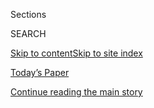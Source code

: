 <div id="app">

<div>

<div class="NYTAppHideMasthead css-1r6wvpq e1suatyy0">

<div class="section css-ui9rw0 e1suatyy2">

<div class="css-eph4ug er09x8g0">

<div class="css-6n7j50">

</div>

<span class="css-1dv1kvn">Sections</span>

<div class="css-10488qs">

<span class="css-1dv1kvn">SEARCH</span>

</div>

[Skip to content](#site-content)[Skip to site
index](#site-index)

</div>

<div class="css-10698na e1huz5gh0">

</div>

</div>

<div id="masthead-bar-one" class="section hasLinks css-15hmgas e1csuq9d3">

<div class="css-uqyvli e1csuq9d0">

</div>

<div class="css-1uqjmks e1csuq9d1">

</div>

<div class="css-9e9ivx">

[](https://myaccount.nytimes3xbfgragh.onion/auth/login?response_type=cookie&client_id=vi)

</div>

<div class="css-1bvtpon e1csuq9d2">

[Today’s Paper](https://www.nytimes3xbfgragh.onion/section/todayspaper)

</div>

</div>

</div>

</div>

<div data-aria-hidden="false">

<div id="site-content" data-role="main">

<div id="top-wrapper" class="css-15p45cc eaca97t0" type="top">

<div id="top-slug" class="css-19x0jxb eaca97t1" hidden="">

Advertisement

</div>

[Continue reading the main
story](#after-top)

<div class="ad top-wrapper" style="text-align:center;height:100%;display:block;min-height:90px">

<div id="top" class="place-ad" data-position="top" data-size-key="top">

</div>

</div>

<div id="after-top">

</div>

</div>

<div id="byline" class="section css-15h4p1b e9abtgs0">

<div class="css-1j21atc e1svk9qx1">

<div class="css-nfcc9b e1svk9qx3">

<div class="css-cnx41t">

![Portrait of Adam
Goldman](https://static01.graylady3jvrrxbe.onion/images/2018/07/12/multimedia/author-adam-goldman/author-adam-goldman-thumbLarge.png)

</div>

<div class="css-vl9dhg e1svk9qx5">

<div class="css-1nrhkj6 e1svk9qx6">

# Adam Goldman

</div>

## <span></span>

Adam Goldman reports on the F.B.I. for The New York Times and was part
of a team that won a Pulitzer Prize in 2018 for national reporting on
Russia’s meddling in the presidential election. Previously, he covered
national security for The Washington Post and worked on the
investigative team at The Associated Press, where he and his colleagues
revealed the New York Police Department’s Muslim spying programs. Their
reporting on the department won the 2012 Pulitzer Prize for
Investigative Reporting. Adam is the coauthor of “Enemies Within: Inside
the NYPD's Secret Spying Unit and bin Laden's Final Plot Against
America.” He lives in Washington.

</div>

</div>

</div>

<div>

<div id="mid1-wrapper" class="css-1mn4oms eaca97t0" type="rank">

<div id="mid1-slug" class="css-1tag3rd eaca97t1">

Advertisement

</div>

[Continue reading the main
story](#after-mid1)

<div id="mid1" class="ad mid1-wrapper" style="text-align:center;height:100%;display:block">

</div>

<div id="after-mid1">

</div>

</div>

</div>

<div class="css-185go5a e1o5byef0">

<div class="css-15cbhtu">

  - [Latest](#stream-panel)
  - <span class="css-6n7j50">Search</span>
    <div class="control">
    <div class="label-container css-1dv1kvn">
    Search
    </div>
    <div class="css-wm4t3d">
    **<span id="clear-search-input" class="css-1dv1kvn">Clear this text
    input</span>
    </div>
    </div>
    <span class="css-1iovbfw"></span>

<div id="stream-panel" class="section css-8msx5b e1jz0cab1">

<div class="css-13mho3u">

1.  
    
    <div class="css-1cp3ece">
    
    <div class="css-1l4spti">
    
    [](/live/2020/09/11/us/trump-vs-biden/a-top-aide-assigned-to-scrutinize-the-trump-russia-investigation-resigns-from-the-justice-department)
    
    ## A top aide assigned to scrutinize the Trump-Russia investigation resigns from the Justice Department.
    
    This was featured in live coverage.
    
    <div class="css-1nqbnmb ea5icrr0">
    
    By <span class="css-1n7hynb">Charlie Savage, Katie Benner, Adam
    Goldman <span>and</span> Neil
    Vigdor</span>
    
    </div>
    
    </div>
    
    <div class="css-1lc2l26 e1xfvim33">
    
    </div>
    
    </div>

2.  
    
    <div class="css-1cp3ece">
    
    <div class="css-1l4spti">
    
    [](/2020/09/11/us/politics/nora-dannehy-durham-russia-investigation.html)
    
    <div class="css-79elbk">
    
    ![](https://static01.graylady3jvrrxbe.onion/images/2020/09/11/us/politics/11dc-durham/11dc-durham-thumbWide.jpg?quality=75&auto=webp&disable=upscale)
    
    </div>
    
    ## Top Aide in Review of Russia Inquiry Resigns From Justice Dept.
    
    The resignation came amid increasing expectations that the
    department may disclose partial results from the review before it is
    completed but ahead of the presidential election.
    
    <div class="css-1nqbnmb ea5icrr0">
    
    By <span class="css-1n7hynb">Charlie Savage, Katie Benner, Adam
    Goldman <span>and</span> Neil
    Vigdor</span>
    
    </div>
    
    </div>
    
    <div class="css-1lc2l26 e1xfvim33">
    
    </div>
    
    </div>

3.  
    
    <div class="css-1cp3ece">
    
    <div class="css-1l4spti">
    
    [](/live/2020/09/11/us/trump-vs-biden/the-department-of-homeland-security-formed-after-9-11-is-accused-of-distorting-intelligence-to-please-trump)
    
    <div class="css-79elbk">
    
    ![](https://static01.graylady3jvrrxbe.onion/images/2020/09/11/us/politics/11elections-briefing-homelandsecurity2/merlin_176462889_4b322196-c003-416d-b995-384393d3686c-thumbWide.jpg?quality=75&auto=webp&disable=upscale)
    
    </div>
    
    ## The Department of Homeland Security, formed after 9/11, is accused of distorting intelligence to please Trump.
    
    This was featured in live coverage.
    
    <div class="css-1nqbnmb ea5icrr0">
    
    By <span class="css-1n7hynb">Zolan Kanno-Youngs <span>and</span>
    Adam
    Goldman</span>
    
    </div>
    
    </div>
    
    <div class="css-1lc2l26 e1xfvim33">
    
    </div>
    
    </div>

4.  
    
    <div class="css-1cp3ece">
    
    <div class="css-1l4spti">
    
    [](/2020/09/11/us/politics/whistle-blower-homeland-security.html)
    
    <div class="css-79elbk">
    
    ![](https://static01.graylady3jvrrxbe.onion/images/2020/09/11/us/politics/11dc-dhs1/11dc-dhs1-thumbWide.jpg?quality=75&auto=webp&disable=upscale)
    
    </div>
    
    ## Whistle-Blower’s Complaint Ignites a Smoldering Homeland Security Agency
    
    The agency created to share information across governments is
    accused of distorting its intelligence to play down the threats
    posed by Russia and white supremacists.
    
    <div class="css-1nqbnmb ea5icrr0">
    
    By <span class="css-1n7hynb">Zolan Kanno-Youngs <span>and</span>
    Adam
    Goldman</span>
    
    </div>
    
    </div>
    
    <div class="css-1lc2l26 e1xfvim33">
    
    </div>
    
    </div>

5.  
    
    <div class="css-1cp3ece">
    
    <div class="css-1l4spti">
    
    [](/2020/09/05/us/politics/peter-strzok-book.html)
    
    <div class="css-79elbk">
    
    ![](https://static01.graylady3jvrrxbe.onion/images/2020/09/06/us/politics/06dc-strzok-print1/merlin_141171060_de95c95e-d09e-4a52-8edb-d8dee5b36c94-thumbWide.jpg?quality=75&auto=webp&disable=upscale)
    
    </div>
    
    ## Ex-F.B.I. Agent in Russia Inquiry Says Trump Is a National Security Threat
    
    Peter Strzok, who was fired for sending anti-Trump texts, played a
    central role in both the Hillary Clinton email and Trump-Russia
    investigations.
    
    <div class="css-1nqbnmb ea5icrr0">
    
    By <span class="css-1n7hynb">Adam
    Goldman</span>
    
    </div>
    
    </div>
    
    <div class="css-1lc2l26 e1xfvim33">
    
    </div>
    
    </div>

6.  
    
    <div class="css-1cp3ece">
    
    <div class="css-1l4spti">
    
    [](/2020/09/04/us/portland-shooting-michael-reinoehl.html)
    
    <div class="css-79elbk">
    
    ![](https://static01.graylady3jvrrxbe.onion/images/2020/09/04/us/04PORTLAND-SUSPECT-street/04PORTLAND-SUSPECT-street-thumbWide.jpg?quality=75&auto=webp&disable=upscale)
    
    </div>
    
    ## In His Last Hours, Portland Murder Suspect Said He Feared Arrest
    
    Law enforcement agents killed Michael Forest Reinoehl while trying
    to arrest him for the shooting death of a supporter of a far-right
    group.
    
    <div class="css-1nqbnmb ea5icrr0">
    
    By <span class="css-1n7hynb">Neil MacFarquhar, Mike Baker
    <span>and</span> Adam
    Goldman</span>
    
    </div>
    
    </div>
    
    <div class="css-1lc2l26 e1xfvim33">
    
    </div>
    
    </div>

7.  
    
    <div class="css-1cp3ece">
    
    <div class="css-1l4spti">
    
    [](/2020/09/04/us/michael-forest-reinoehl-portland.html)
    
    <div class="css-79elbk">
    
    ![](https://static01.graylady3jvrrxbe.onion/images/2020/10/03/world/04portland-explainer-1sub/merlin_176555412_83ef308c-e5f8-4f30-80dc-b47da3c03c5f-thumbWide.jpg?quality=75&auto=webp&disable=upscale)
    
    </div>
    
    ## What We Know About the Death of the Suspect in the Portland Shooting
    
    The suspect, Michael Forest Reinoehl, 48, was killed by law
    enforcement agents just five days after the deadly shooting of a
    right-wing protester.
    
    <div class="css-1nqbnmb ea5icrr0">
    
    By <span class="css-1n7hynb">Megan
    Specia</span>
    
    </div>
    
    </div>
    
    <div class="css-1lc2l26 e1xfvim33">
    
    </div>
    
    </div>

8.  
    
    <div class="css-1cp3ece">
    
    <div class="css-1l4spti">
    
    [](/2020/09/03/us/michael-reinoehl-arrest-portland-shooting.html)
    
    <div class="css-79elbk">
    
    ![](https://static01.graylady3jvrrxbe.onion/images/2020/10/03/us/03portland-suspect-alt/03portland-suspect-alt-thumbWide.jpg?quality=75&auto=webp&disable=upscale)
    
    </div>
    
    ## Suspect in Fatal Portland Shooting Is Killed by Officers During Arrest
    
    Law enforcement agents killed Michael Forest Reinoehl while trying
    to arrest him, four officials said. He was being investigated in the
    fatal shooting of a supporter of a far-right group.
    
    <div class="css-1nqbnmb ea5icrr0">
    
    By <span class="css-1n7hynb">Hallie Golden, Mike Baker
    <span>and</span> Adam
    Goldman</span>
    
    </div>
    
    </div>
    
    <div class="css-1lc2l26 e1xfvim33">
    
    </div>
    
    </div>

9.  
    
    <div class="css-1cp3ece">
    
    <div class="css-1l4spti">
    
    [](/2020/08/25/us/politics/trump-hostages.html)
    
    <div class="css-79elbk">
    
    ![](https://static01.graylady3jvrrxbe.onion/images/2020/08/26/us/politics/26dc-hostages/25dc-hostages-thumbWide.jpg?quality=75&auto=webp&disable=upscale)
    
    </div>
    
    ## Republicans Turn to Rescued Hostages to Highlight Trump Foreign Policy
    
    With a thin record of achievement abroad, President Trump celebrated
    the releases of Americans held overseas.
    
    <div class="css-1nqbnmb ea5icrr0">
    
    By <span class="css-1n7hynb">Michael Crowley <span>and</span> Adam
    Goldman</span>
    
    </div>
    
    </div>
    
    <div class="css-1lc2l26 e1xfvim33">
    
    </div>
    
    </div>

10. 
    
    <div class="css-1cp3ece">
    
    <div class="css-1l4spti">
    
    [](/2020/08/21/us/politics/peter-debbins-russia-spying.html)
    
    <div class="css-79elbk">
    
    ![](https://static01.graylady3jvrrxbe.onion/images/2020/08/21/us/politics/21dc-intel1/merlin_145444323_4852e8d2-ae2e-4e40-875e-fb4f58d049b6-thumbWide.jpg?quality=75&auto=webp&disable=upscale)
    
    </div>
    
    ## Ex-Green Beret Charged With Spying for Russia in Elaborate Scheme
    
    Prosecutors said he provided classified information to Russian
    intelligence operatives for years, betraying the United States.
    
    <div class="css-1nqbnmb ea5icrr0">
    
    By <span class="css-1n7hynb">Adam Goldman</span>
    
    </div>
    
    </div>
    
    <div class="css-1lc2l26 e1xfvim33">
    
    </div>
    
    </div>

<div class="css-13mho3u">

<div class="css-1t62hi8">

<div class="css-1stvaey">

Show
More

<div>

<div style="border:0;clip:rect(0 0 0 0);height:1px;margin:-1px;overflow:hidden;white-space:nowrap;padding:0;width:1px;position:absolute" data-role="log" data-aria-live="assertive">

</div>

<div style="border:0;clip:rect(0 0 0 0);height:1px;margin:-1px;overflow:hidden;white-space:nowrap;padding:0;width:1px;position:absolute" data-role="log" data-aria-live="assertive">

</div>

<div style="border:0;clip:rect(0 0 0 0);height:1px;margin:-1px;overflow:hidden;white-space:nowrap;padding:0;width:1px;position:absolute" data-role="log" data-aria-live="polite">

</div>

<div style="border:0;clip:rect(0 0 0 0);height:1px;margin:-1px;overflow:hidden;white-space:nowrap;padding:0;width:1px;position:absolute" data-role="log" data-aria-live="polite">

</div>

</div>

</div>

</div>

</div>

</div>

<div class="css-g6hk37 supplemental">

<div id="mid2-wrapper" class="css-10wkyv7 eaca97t0" type="lede">

<div id="mid2-slug" class="css-1tag3rd eaca97t1">

Advertisement

</div>

[Continue reading the main
story](#after-mid2)

<div id="mid2" class="ad mid2-wrapper" style="text-align:center;height:100%;display:block;min-height:250px">

</div>

<div id="after-mid2">

</div>

</div>

## Follow Elsewhere

<div class="module-body">

  - [**<span data-aria-hidden="true">adamgoldmanNYT</span><span class="css-1dv1kvn">twitter
    page for adamgoldmanNYT</span>](https://twitter.com/adamgoldmanNYT)

</div>

</div>

</div>

</div>

</div>

</div>

</div>

## Site Index

<div>

</div>

## Site Information Navigation

  - [© <span>2020</span> <span>The New York Times
    Company</span>](https://help.nytimes3xbfgragh.onion/hc/en-us/articles/115014792127-Copyright-notice)

<!-- end list -->

  - [NYTCo](https://www.nytco.com/)
  - [Contact
    Us](https://help.nytimes3xbfgragh.onion/hc/en-us/articles/115015385887-Contact-Us)
  - [Work with us](https://www.nytco.com/careers/)
  - [Advertise](https://nytmediakit.com/)
  - [T Brand Studio](http://www.tbrandstudio.com/)
  - [Your Ad
    Choices](https://www.nytimes3xbfgragh.onion/privacy/cookie-policy#how-do-i-manage-trackers)
  - [Privacy](https://www.nytimes3xbfgragh.onion/privacy)
  - [Terms of
    Service](https://help.nytimes3xbfgragh.onion/hc/en-us/articles/115014893428-Terms-of-service)
  - [Terms of
    Sale](https://help.nytimes3xbfgragh.onion/hc/en-us/articles/115014893968-Terms-of-sale)
  - [Site
    Map](https://spiderbites.nytimes3xbfgragh.onion)
  - [Help](https://help.nytimes3xbfgragh.onion/hc/en-us)
  - [Subscriptions](https://www.nytimes3xbfgragh.onion/subscription?campaignId=37WXW)

</div>

</div>
